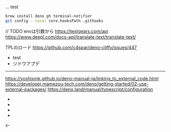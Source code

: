 ...
test
```bash
brew install deno gh terminal-notifier
git config --local core.hooksPath .githooks
```

// TODO envは引数から https://textgears.com/api
https://www.deepl.com/docs-api/translate-text/translate-text/

TPLのロード https://github.com/c4spar/deno-cliffy/issues/447

- test
- ジドウアプデ

---

https://yoshixmk.github.io/deno-manual-ja/linking_to_external_code.html
https://developer.mamezou-tech.com/deno/getting-started/02-use-external-packages/
https://deno.land/manual/typescript/configuration

-
-
-
-
x-
